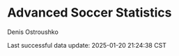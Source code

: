 # Advanced Soccer Statistics
Denis Ostroushko

<!-- gfm -->

Last successful data update: 2025-01-20 21:24:38 CST
